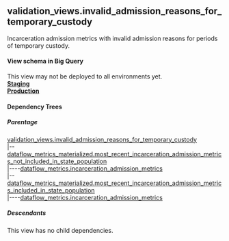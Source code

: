 ## validation_views.invalid_admission_reasons_for_temporary_custody
 Incarceration admission metrics with invalid admission reasons for periods of
    temporary custody.

#### View schema in Big Query
This view may not be deployed to all environments yet.<br/>
[**Staging**](https://console.cloud.google.com/bigquery?pli=1&p=recidiviz-staging&page=table&project=recidiviz-staging&d=validation_views&t=invalid_admission_reasons_for_temporary_custody)
<br/>
[**Production**](https://console.cloud.google.com/bigquery?pli=1&p=recidiviz-123&page=table&project=recidiviz-123&d=validation_views&t=invalid_admission_reasons_for_temporary_custody)
<br/>

#### Dependency Trees

##### Parentage
[validation_views.invalid_admission_reasons_for_temporary_custody](../validation_views/invalid_admission_reasons_for_temporary_custody.md) <br/>
|--[dataflow_metrics_materialized.most_recent_incarceration_admission_metrics_not_included_in_state_population](../dataflow_metrics_materialized/most_recent_incarceration_admission_metrics_not_included_in_state_population.md) <br/>
|----[dataflow_metrics.incarceration_admission_metrics](../../metrics/incarceration/incarceration_admission_metrics.md) <br/>
|--[dataflow_metrics_materialized.most_recent_incarceration_admission_metrics_included_in_state_population](../dataflow_metrics_materialized/most_recent_incarceration_admission_metrics_included_in_state_population.md) <br/>
|----[dataflow_metrics.incarceration_admission_metrics](../../metrics/incarceration/incarceration_admission_metrics.md) <br/>


##### Descendants
This view has no child dependencies.
